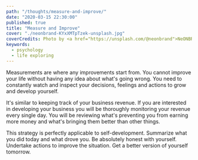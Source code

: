 ```yaml
---
path: "/thoughts/measure-and-improve/"
date: "2020-03-15 22:30:00"
published: true
title: "Measure and Improve"
cover: "./neonbrand-KYxXMTpTzek-unsplash.jpg"
coverCredits: Photo by <a href="https://unsplash.com/@neonbrand">NeONBRAND</a> on <a href="https://unsplash.com/">Unsplash</a>
keywords:
  - psychology
  - life exploring
---
```


Measurements are where any improvements start from. You cannot improve your life without having any idea about what's going wrong. You need to constantly watch and inspect your decisions, feelings and actions to grow and develop yourself.

It's similar to keeping track of your business revenue. If you are interested in developing your business you will be thoroughly monitoring your revenue every single day. You will be reviewing what's preventing you from earning more money and what's bringing them better than other things.

This strategy is perfectly applicable to self-development. Summarize what you did today and what drove you. Be absolutely honest with yourself. Undertake actions to improve the situation. Get a better version of yourself tomorrow.
